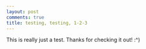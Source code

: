 ```yaml
---
layout: post
comments: true
title: testing, testing, 1-2-3
---
```


This is really just a test. Thanks for checking it out! :^)
